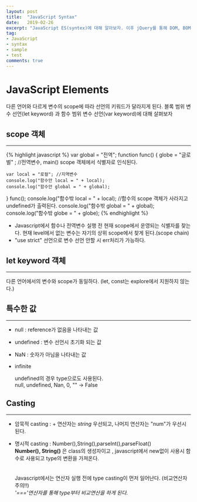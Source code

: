 ```yaml
---
layout: post
title:  "JavaScript Syntax"
date:   2019-02-26
excerpt: "JavaScript ES(syntex)에 대해 알아보자. 이후 jQuery를 통해 DOM, BOM에 대해 알아보자"
tag:
- JavaScript 
- syntax
- sample
- test
comments: true
---
```


# JavaScript Elements

다른 언어와 다르게 변수의 scope에 따라 선언의 키워드가 달라지게 된다. 블록 범위 변수 선언(let keyword) 과 함수 범위 변수 선언(var keyword)에 대해 살펴보자

## scope 객체 
---
{% highlight javascript %}
var global = "전역";
function func() {
	globe = "글로벌" ; 
	//전역변수, main() scope 객체에서 식별자로 인식된다.

	var local = "로컬"; //지역변수
	console.log("함수안 local = " + local);
	console.log("함수안 global = " + global);
}
func();
console.log("함수밖 local = " + local);
//함수의 scope 객체가 사라지고 undefined가 출력된다.
console.log("함수밖 global = " + global);
console.log("함수밖 globe = " + globe);
{% endhighlight %}

- Javascript에서 함수나 전역변수 실행 전 현재 scope에서 운영되는 식별자를 찾는다. 현재 level에서 없는 변수는 자기의 상위 scope에서 찾게 된다.(scope chain)
- "use strict" 선언으로 변수 선언 안할 시 err처리가 가능하다.



## let keyword 객체 
---
다른 언어에서의 변수와 scope가 동일하다.
(let, const는 explore에서 지원하지 않는다.)

## 특수한 값
---
- null : reference가 없음을 나타내는 값
- undefined : 변수 선언시 초기화 되는 값
- NaN : 숫자가 아님을 나타내는 값
- infinite

	undefined의 경우 type으로도 사용된다.<br>
	null, undefined, Nan, 0, "" -> False


## Casting 
---
- 암묵적 casting : + 연산자는 *string* 우선되고, 나머지 연산자는 "num"가 우선시 된다. 

- 명시적 casting : 
	Number(),String(),parseInt(),parseFloat()<br/>
	**Number(), String()** 은 class의 생성자이고 , javascript에서 new없이 사용시 함수로 사용되고 type의 변환을 가져온다.<br/><br>	
 Javascript에서는 연산자 실행 전에 type casting이 먼저 일어난다. (비교연산자 주의!!)<br>
 *'==='연산자를 통해 type부터 비교연산을 하게 된다.*